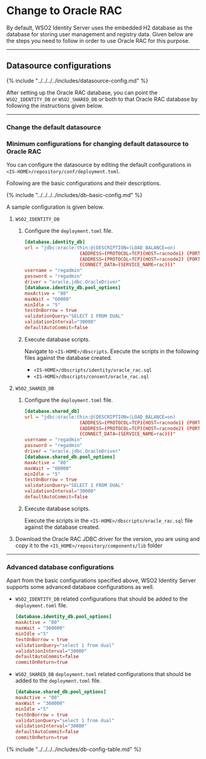 # Change to Oracle RAC

By default, WSO2 Identity Server uses the embedded H2 database as the database
for storing user management and registry data. Given below are the steps
you need to follow in order to use Oracle RAC for this purpose.

---

## Datasource configurations

{% include "../../../../includes/datasource-config.md" %}
                       
After setting up the Oracle RAC database, you can point the `WSO2_IDENTITY_DB` or 
`WSO2_SHARED_DB` or both to that Oracle RAC database by following the instructions given below.

---

### Change the default datasource

### Minimum configurations for changing default datasource to Oracle RAC
 
You can configure the datasource by editing the default configurations in `<IS-HOME>/repository/conf/deployment.toml`. 

Following are the basic configurations and their descriptions. 

{% include "../../../../includes/db-basic-config.md" %}
 
A sample configuration is given below.

1. `WSO2_IDENTITY_DB` 

    1. Configure the `deployment.toml` file.

        ``` toml
        [database.identity_db]
        url = "jdbc:oracle:thin:@(DESCRIPTION=(LOAD_BALANCE=on)
                            (ADDRESS=(PROTOCOL=TCP)(HOST=racnode1) (PORT=1521))
                            (ADDRESS=(PROTOCOL=TCP)(HOST=racnode2) (PORT=1521))
                            (CONNECT_DATA=(SERVICE_NAME=rac)))"
        username = "regadmin"
        password = "regadmin"
        driver = "oracle.jdbc.OracleDriver"
        [database.identity_db.pool_options]
        maxActive = "80"
        maxWait = "60000"
        minIdle = "5"
        testOnBorrow = true
        validationQuery="SELECT 1 FROM DUAL"
        validationInterval="30000"
        defaultAutoCommit=false
        ```
    
    2. Execute database scripts.
    
        Navigate to `<IS-HOME>/dbscripts`. Execute the scripts in the following files against the database created.
        
        - `<IS-HOME>/dbscripts/identity/oracle_rac.sql`
        - `<IS-HOME>/dbscripts/consent/oracle_rac.sql`
        
2. `WSO2_SHARED_DB`
    
    1.  Configure the `deployment.toml` file.

        ``` toml
        [database.shared_db]
        url = "jdbc:oracle:thin:@(DESCRIPTION=(LOAD_BALANCE=on)
                            (ADDRESS=(PROTOCOL=TCP)(HOST=racnode1) (PORT=1521))
                            (ADDRESS=(PROTOCOL=TCP)(HOST=racnode2) (PORT=1521))
                            (CONNECT_DATA=(SERVICE_NAME=rac)))"
        username = "regadmin"
        password = "regadmin"
        driver = "oracle.jdbc.OracleDriver"
        [database.shared_db.pool_options]
        maxActive = "80"
        maxWait = "60000"
        minIdle = "5"
        testOnBorrow = true
        validationQuery="SELECT 1 FROM DUAL"
        validationInterval="30000"
        defaultAutoCommit=false
        ```
        
    2.  Execute database scripts.
    
        Execute the scripts in the `<IS-HOME>/dbscripts/oracle_rac.sql` file against the database created.
    
3.  Download the Oracle RAC JDBC driver for the version, you are using and
        copy it to the `<IS_HOME>/repository/components/lib` folder   
               
---      

### Advanced database configurations

Apart from the basic configurations specified above, WSO2 Identity Server supports some advanced database configurations as well.

-	`WSO2_IDENTITY_DB` related configurations that should be added to the `deployment.toml` file.

	``` toml
	[database.identity_db.pool_options]
	maxActive = "80"
	maxWait = "360000"
	minIdle ="5"
	testOnBorrow = true
	validationQuery="select 1 from dual"
	validationInterval="30000"
	defaultAutoCommit=false
	commitOnReturn=true
	```

-	`WSO2_SHARED_DB` `deployment.toml` related configurations that should be added to the `deployment.toml` file.

	```toml
	[database.shared_db.pool_options]
	maxActive = "80"
	maxWait = "360000"
	minIdle ="5"
	testOnBorrow = true
	validationQuery="select 1 from dual"
	validationInterval="30000"
	defaultAutoCommit=false
	commitOnReturn=true
	```

{% include "../../../../includes/db-config-table.md" %}
